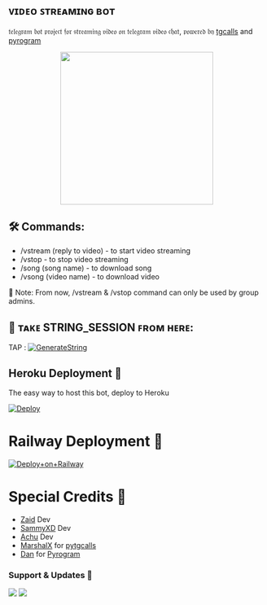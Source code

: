 <h2 align="centre">ᴠɪᴅᴇᴏ ꜱᴛʀᴇᴀᴍɪɴɢ ʙᴏᴛ</h2>

𝔱𝔢𝔩𝔢𝔤𝔯𝔞𝔪 𝔟𝔬𝔱 𝔭𝔯𝔬𝔧𝔢𝔠𝔱 𝔣𝔬𝔯 𝔰𝔱𝔯𝔢𝔞𝔪𝔦𝔫𝔤 𝔳𝔦𝔡𝔢𝔬 𝔬𝔫 𝔱𝔢𝔩𝔢𝔤𝔯𝔞𝔪 𝔳𝔦𝔡𝔢𝔬 𝔠𝔥𝔞𝔱, 𝔭𝔬𝔴𝔢𝔯𝔢𝔡 𝔟𝔶 [tgcalls](https://github.com/MarshalX/tgcalls) and [pyrogram](https://github.com/pyrogram/pyrogram)

<p align="center"><a href="https://t.me/zaid_team1"><img src="https://telegra.ph/file/ac4e39ae1b1fe1d41b11d.jpg" width="300"></a></p>


## 🛠 Commands:
- /vstream (reply to video) - to start video streaming
- /vstop - to stop video streaming
- /song (song name) - to download song
- /vsong (video name) - to download video

📝 Note: From now, /vstream & /vstop command can only be used by group admins.

## 🧪 ᴛᴀᴋᴇ STRING_SESSION ꜰʀᴏᴍ ʜᴇʀᴇ:

TAP : [![GenerateString](https://img.shields.io/badge/repl.it-generateString-yellowgreen)](https://replit.com/@BoooCreative/StringSession-1#main.py)

## Heroku Deployment 👿
The easy way to host this bot, deploy to Heroku

[![Deploy](https://www.herokucdn.com/deploy/button.svg)](https://heroku.com/deploy?template=https://github.com/Itsunknown-12/Zaid-Video-Player)

# Railway Deployment 🚄
[![Deploy+on+Railway](https://railway.app/button.svg)](https://railway.app/new/template?template=https://github.com/Itsunknown-12/Zaid-Video-Player&envs=API_ID,API_HASH,BOT_TOKEN,BOT_USERNAME,ASSISTANT_NAME,SESSION_NAME,SUDO_USERS,DURATION_LIMIT,CHAT_ID)




# Special Credits 💖
- [Zaid](https://github.com/Itsunknown-12) Dev
- [SammyXD](https://github.com/Sammy-XD) Dev
- [Achu](https://github.com/Achu2234) Dev
- [MarshalX](https://github.com/MarshalX) for [pytgcalls](https://github.com/MarshalX)
- [Dan](https://github.com/delivrance) for [Pyrogram](https://github.com/pyrogram)

### Support & Updates 🎑
<a href="https://t.me/Zaid_Support"><img src="https://img.shields.io/badge/Join-Group%20Support-blue.svg?style=for-the-badge&logo=Telegram"></a> <a href="https://t.me/zaid_updates"><img src="https://img.shields.io/badge/Join-Updates%20Channel-blue.svg?style=for-the-badge&logo=Telegram"></a>
